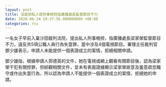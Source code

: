 ```yaml
---
layout: post
title: 法庭拒私人提刑事檢控指廣播處長監督節目不力
date: 2020-06-24 19:37:56.000000000 +08:00
categories: rss
---
```


一名女子早前入稟沙田裁判法院，提出私人刑事檢控，指廣播處長梁家榮監督節目不力，違反共5項公職人員行為失當罪，當中涉及4個電視節目。署理主任裁判官鄧少雄表示，申請人未能提供一個表證成立的案情，拒絕相關申請。

鄧少雄指，根據申請人郭德英的文件，她在電視或網上觀看有關節目後，認為梁家榮干犯有關控罪，但綜觀相關文件，並未有表面證據顯示梁家榮故意及蓄意疏忽職守或作出失當行為，所以認為申請人不能提供一個表證成立的案情，拒絕她的申請。

